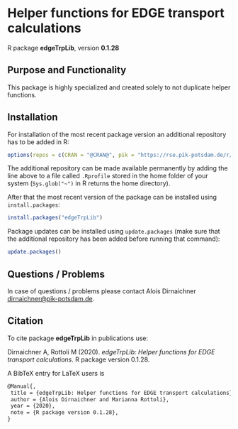 # Helper functions for EDGE transport calculations

R package **edgeTrpLib**, version **0.1.28**

  

## Purpose and Functionality

This package is highly specialized and created solely to not duplicate helper functions.


## Installation

For installation of the most recent package version an additional repository has to be added in R:

```r
options(repos = c(CRAN = "@CRAN@", pik = "https://rse.pik-potsdam.de/r/packages"))
```
The additional repository can be made available permanently by adding the line above to a file called `.Rprofile` stored in the home folder of your system (`Sys.glob("~")` in R returns the home directory).

After that the most recent version of the package can be installed using `install.packages`:

```r 
install.packages("edgeTrpLib")
```

Package updates can be installed using `update.packages` (make sure that the additional repository has been added before running that command):

```r 
update.packages()
```

## Questions / Problems

In case of questions / problems please contact Alois Dirnaichner <dirnaichner@pik-potsdam.de>.

## Citation

To cite package **edgeTrpLib** in publications use:

Dirnaichner A, Rottoli M (2020).
_edgeTrpLib: Helper functions for EDGE
transport calculations_. R package version
0.1.28.

A BibTeX entry for LaTeX users is

 ```latex
@Manual{,
  title = {edgeTrpLib: Helper functions for EDGE transport calculations},
  author = {Alois Dirnaichner and Marianna Rottoli},
  year = {2020},
  note = {R package version 0.1.28},
}
```


